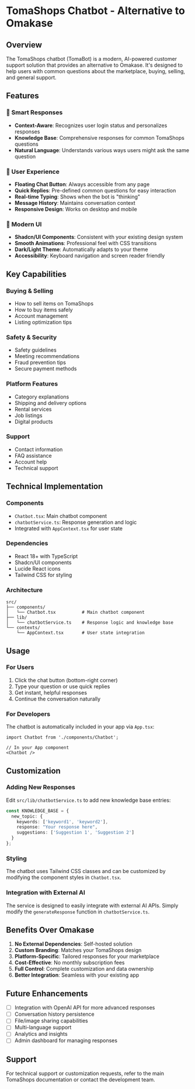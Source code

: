 # TomaShops Chatbot - Alternative to Omakase

## Overview

The TomaShops chatbot (TomaBot) is a modern, AI-powered customer support solution that provides an alternative to Omakase. It's designed to help users with common questions about the marketplace, buying, selling, and general support.

## Features

### 🤖 Smart Responses
- **Context-Aware**: Recognizes user login status and personalizes responses
- **Knowledge Base**: Comprehensive responses for common TomaShops questions
- **Natural Language**: Understands various ways users might ask the same question

### 💬 User Experience
- **Floating Chat Button**: Always accessible from any page
- **Quick Replies**: Pre-defined common questions for easy interaction
- **Real-time Typing**: Shows when the bot is "thinking"
- **Message History**: Maintains conversation context
- **Responsive Design**: Works on desktop and mobile

### 🎨 Modern UI
- **Shadcn/UI Components**: Consistent with your existing design system
- **Smooth Animations**: Professional feel with CSS transitions
- **Dark/Light Theme**: Automatically adapts to your theme
- **Accessibility**: Keyboard navigation and screen reader friendly

## Key Capabilities

### Buying & Selling
- How to sell items on TomaShops
- How to buy items safely
- Account management
- Listing optimization tips

### Safety & Security
- Safety guidelines
- Meeting recommendations
- Fraud prevention tips
- Secure payment methods

### Platform Features
- Category explanations
- Shipping and delivery options
- Rental services
- Job listings
- Digital products

### Support
- Contact information
- FAQ assistance
- Account help
- Technical support

## Technical Implementation

### Components
- `Chatbot.tsx`: Main chatbot component
- `chatbotService.ts`: Response generation and logic
- Integrated with `AppContext.tsx` for user state

### Dependencies
- React 18+ with TypeScript
- Shadcn/UI components
- Lucide React icons
- Tailwind CSS for styling

### Architecture
```
src/
├── components/
│   └── Chatbot.tsx          # Main chatbot component
├── lib/
│   └── chatbotService.ts    # Response logic and knowledge base
└── contexts/
    └── AppContext.tsx       # User state integration
```

## Usage

### For Users
1. Click the chat button (bottom-right corner)
2. Type your question or use quick replies
3. Get instant, helpful responses
4. Continue the conversation naturally

### For Developers
The chatbot is automatically included in your app via `App.tsx`:

```tsx
import Chatbot from './components/Chatbot';

// In your App component
<Chatbot />
```

## Customization

### Adding New Responses
Edit `src/lib/chatbotService.ts` to add new knowledge base entries:

```typescript
const KNOWLEDGE_BASE = {
  new_topic: {
    keywords: ['keyword1', 'keyword2'],
    response: "Your response here",
    suggestions: ['Suggestion 1', 'Suggestion 2']
  }
};
```

### Styling
The chatbot uses Tailwind CSS classes and can be customized by modifying the component styles in `Chatbot.tsx`.

### Integration with External AI
The service is designed to easily integrate with external AI APIs. Simply modify the `generateResponse` function in `chatbotService.ts`.

## Benefits Over Omakase

1. **No External Dependencies**: Self-hosted solution
2. **Custom Branding**: Matches your TomaShops design
3. **Platform-Specific**: Tailored responses for your marketplace
4. **Cost-Effective**: No monthly subscription fees
5. **Full Control**: Complete customization and data ownership
6. **Better Integration**: Seamless with your existing app

## Future Enhancements

- [ ] Integration with OpenAI API for more advanced responses
- [ ] Conversation history persistence
- [ ] File/image sharing capabilities
- [ ] Multi-language support
- [ ] Analytics and insights
- [ ] Admin dashboard for managing responses

## Support

For technical support or customization requests, refer to the main TomaShops documentation or contact the development team. 